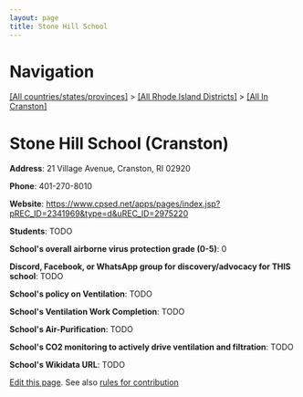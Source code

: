 ```yaml
---
layout: page
title: Stone Hill School
---
```

# Navigation

[[All countries/states/provinces]](../../..) > [[All Rhode Island Districts]](../..) > [[All In Cranston]](..)

# Stone Hill School (Cranston)

**Address**: 21 Village Avenue, Cranston, RI 02920

**Phone**: 401-270-8010

**Website**: <https://www.cpsed.net/apps/pages/index.jsp?pREC_ID=2341969&type=d&uREC_ID=2975220>

**Students**: TODO

**School's overall airborne virus protection grade (0-5)**: 0

**Discord, Facebook, or WhatsApp group for discovery/advocacy for THIS school**: TODO

**School's policy on Ventilation**: TODO

**School's Ventilation Work Completion**: TODO

**School's Air-Purification**: TODO

**School's CO2 monitoring to actively drive ventilation and filtration**: TODO

**School's Wikidata URL**: TODO


[Edit this page](https://github.com/ventilate-schools/RI/edit/main/./Cranston/Stone_Hill_School.md). See also [rules for contribution](../../../contribution-rules/)